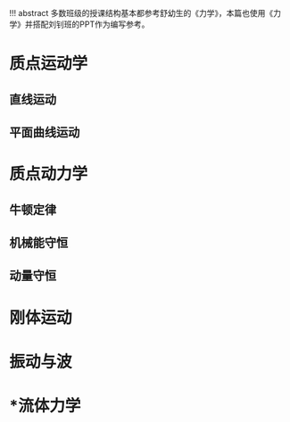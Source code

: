 !!! abstract
    多数班级的授课结构基本都参考舒幼生的《力学》，本篇也使用《力学》并搭配刘钊班的PPT作为编写参考。

# 质点运动学
## 直线运动

## 平面曲线运动

# 质点动力学
## 牛顿定律

## 机械能守恒

## 动量守恒


# 刚体运动

# 振动与波

# *流体力学
